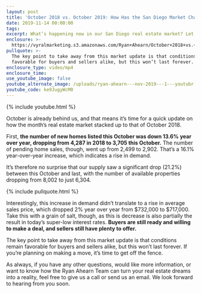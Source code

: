 ```yaml
---
layout: post
title: 'October 2018 vs. October 2019: How Has the San Diego Market Changed?'
date: 2019-11-14 00:00:00
tags:
excerpt: What’s happening now in our San Diego real estate market? Let’s discuss.
enclosure: >-
  https://vyralmarketing.s3.amazonaws.com/Ryan+Ahearn/October+2018+vs.+October+2019-+How+Has+the+San+Diego+Market+Changed_.mp4
pullquote: >-
  The key point to take away from this market update is that conditions remain
  favorable for buyers and sellers alike, but this won’t last forever.
enclosure_type: video/mp4
enclosure_time:
use_youtube_image: false
youtube_alternate_image: /uploads/ryan-ahearn---nov-2019---1---youtubr.jpg
youtube_code: ke9JugyWcM0
---
```


{% include youtube.html %}

October is already behind us, and that means it’s time for a quick update on how the month’s real estate market stacked up to that of October 2018.

First, **the number of new homes listed this October was down 13.6% year over year, dropping from 4,287 in 2018 to 3,705 this October.** The number of pending home sales, though, went up from 2,499 to 2,902. That’s a 16.1% year-over-year increase, which indicates a rise in demand.

It’s therefore no surprise that our supply saw a significant drop (21.2%) between this October and last, with the number of available properties dropping from 8,002 to just 6,304.

{% include pullquote.html %}

Interestingly, this increase in demand didn’t translate to a rise in average sales price, which dropped 2% year over year from $732,000 to $717,000. Take this with a grain of salt, though, as this is decrease is also partially the result in today’s super-low interest rates. **Buyers are still ready and willing to make a deal, and sellers still have plenty to offer.**

The key point to take away from this market update is that conditions remain favorable for buyers and sellers alike, but this won’t last forever. If you’re planning on making a move, it’s time to get off the fence.

As always, if you have any other questions, would like more information, or want to know how the Ryan Ahearn Team can turn your real estate dreams into a reality, feel free to give us a call or send us an email. We look forward to hearing from you soon.